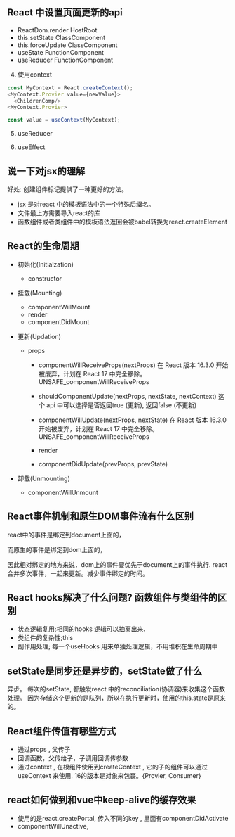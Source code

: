 
## React 中设置页面更新的api 
- ReactDom.render HostRoot
- this.setState ClassComponent
- this.forceUpdate ClassComponent
- useState FunctionComponent
- useReducer FunctionComponent


4. 使用context

```javascript
const MyContext = React.createContext();
<MyContext.Provier value={newValue}>
  <ChildrenComp/>
<MyContext.Provier>

const value = useContext(MyContext);

```

5. useReducer

6. useEffect

## 说一下对jsx的理解
好处: 创建组件标记提供了一种更好的方法。

- jsx 是对react 中的模板语法中的一个特殊后缀名。
- 文件最上方需要导入react的库
- 函数组件或者类组件中的模板语法返回会被babel转换为react.createElement

## React的生命周期

- 初始化(Initialzation)
  - constructor
- 挂载(Mounting)
  - componentWillMount
  - render
  - componentDidMount
- 更新(Updation)
  - props 
    + componentWillReceiveProps(nextProps)
      在 React 版本 16.3.0 开始被废弃，计划在 React 17 中完全移除。
      UNSAFE_componentWillReceiveProps
      
    + shouldComponentUpdate(nextProps, nextState, nextContext)
      这个 api 中可以选择是否返回true (更新), 返回false (不更新)

    + componentWillUpdate(nextProps, nextState) 
      在 React 版本 16.3.0 开始被废弃，计划在 React 17 中完全移除。
      UNSAFE_componentWillReceiveProps

    + render
    + componentDidUpdate(prevProps, prevState)
   

- 卸载(Unmounting)
  - componentWillUnmount

## React事件机制和原生DOM事件流有什么区别

react中的事件是绑定到document上面的，

而原生的事件是绑定到dom上面的，

因此相对绑定的地方来说，dom上的事件要优先于document上的事件执行. react合并多次事件，一起来更新。减少事件绑定的时间。

## React hooks解决了什么问题? 函数组件与类组件的区别

- 状态逻辑复用;相同的hooks 逻辑可以抽离出来.
- 类组件的复杂性;this 
- 副作用处理; 每一个useHooks 用来单独处理逻辑，不用堆积在生命周期中

## setState是同步还是异步的，setState做了什么

异步。
每次的setState, 都触发react 中的reconciliation(协调器)来收集这个函数处理。
因为存储这个更新的是队列，所以在执行更新时，使用的this.state是原来的。

## React组件传值有哪些方式

- 通过props , 父传子
- 回调函数，父传给子，子调用回调传参数
- 通过context , 在根组件使用到createContext , 它的子的组件可以通过useContext 来使用.
  16的版本是对象来包裹。{Provier, Consumer}

## react如何做到和vue中keep-alive的缓存效果

- 使用的是react.createPortal, 传入不同的key , 里面有componentDidActivate
- componentWillUnactive,
